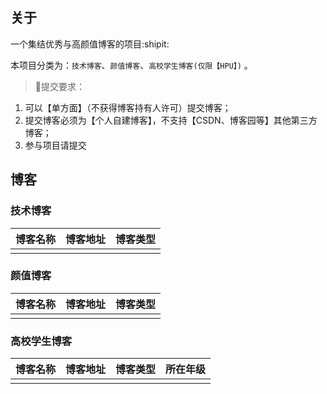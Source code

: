 ## 关于

一个集结优秀与高颜值博客的项目:shipit:

本项目分类为：`技术博客`、`颜值博客`、`高校学生博客(仅限【HPU】)` 。

> :red_circle:提交要求：
1. 可以【单方面】（不获得博客持有人许可）提交博客；
2. 提交博客必须为【个人自建博客】，不支持【CSDN、博客园等】其他第三方博客；
3. 参与项目请提交

## 博客

### 技术博客

|博客名称|博客地址|博客类型|
|:-|:-|:-|
| | | |

### 颜值博客

|博客名称|博客地址|博客类型|
|:-|:-|:-|
| | | |

### 高校学生博客

|博客名称|博客地址|博客类型|所在年级|
|:-|:-|:-|:-|
| | | | |
